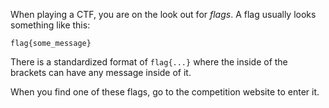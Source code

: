 When playing a CTF, you are on the look out for *flags*. A flag usually looks something like this:

```
flag{some_message}
```

There is a standardized format of `flag{...}` where the inside of the brackets can have any message inside of it. 

When you find one of these flags, go to the competition website to enter it.
